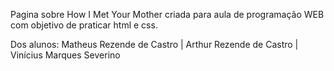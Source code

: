 Pagina sobre How I Met Your Mother criada para aula de programação WEB com objetivo de praticar html e css.

Dos alunos: Matheus Rezende de Castro | Arthur Rezende de Castro | Vinícius Marques Severino
